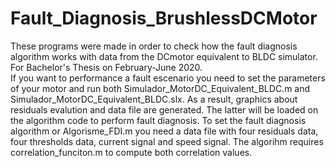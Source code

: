 # Fault_Diagnosis_BrushlessDCMotor
These programs were made in order to check how the fault diagnosis algorithm works with data from the DCmotor equivalent to BLDC simulator. For Bachelor's Thesis on February-June 2020.  
If you want to performance a fault escenario you need to set the parameters of your motor and run both Simulador_MotorDC_Equivalent_BLDC.m and Simulador_MotorDC_Equivalent_BLDC.slx. As a result, graphics about residuals evalution and data file are generated. The latter will be loaded on the algorithm code to perform fault diagnosis. 
To set the fault diagnosis algorithm or Algorisme_FDI.m you need a data file with four residuals data, four thresholds data, current signal and speed signal. The algorihm requires correlation_funciton.m to compute both correlation values.  
